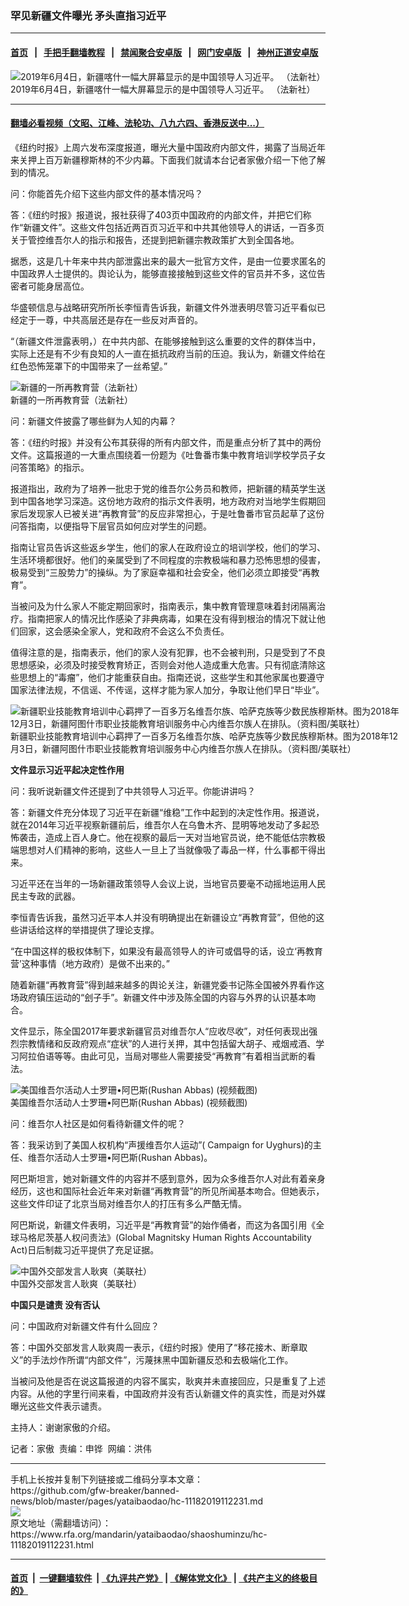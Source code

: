 ### 罕见新疆文件曝光 矛头直指习近平
------------------------

#### [首页](https://github.com/gfw-breaker/banned-news/blob/master/README.md) &nbsp;&nbsp;|&nbsp;&nbsp; [手把手翻墙教程](https://github.com/gfw-breaker/guides/wiki) &nbsp;&nbsp;|&nbsp;&nbsp; [禁闻聚合安卓版](https://github.com/gfw-breaker/bn-android) &nbsp;&nbsp;|&nbsp;&nbsp; [网门安卓版](https://github.com/oGate2/oGate) &nbsp;&nbsp;|&nbsp;&nbsp; [神州正道安卓版](https://github.com/SzzdOgate/update) 



<div id="headerimg">
 <img alt="2019年6月4日，新疆喀什一幅大屏幕显示的是中国领导人习近平。 （法新社）" src="https://www.rfa.org/mandarin/yataibaodao/shaoshuminzu/hc-11182019112231.html/yt1118b.jpg/image" title="2019年6月4日，新疆喀什一幅大屏幕显示的是中国领导人习近平。 （法新社）"/>
 <div id="headerimgcontents">
  <div id="headerimgcaption">
   <span>
    2019年6月4日，新疆喀什一幅大屏幕显示的是中国领导人习近平。 （法新社）
   </span>
   <!-- zoomattribute -->
  </div>
  <!-- headerimgcaption -->
 </div>
 <!-- headerimagecontents -->
</div>

<hr/>


#### [翻墙必看视频（文昭、江峰、法轮功、八九六四、香港反送中...）](https://github.com/gfw-breaker/banned-news/blob/master/pages/links.md)

<div id="storytext">
 <div>
  <div class="slot_header">
  </div>
 </div>
 <p>
 </p>
 <p>
  《纽约时报》上周六发布深度报道，曝光大量中国政府内部文件，揭露了当局近年来关押上百万新疆穆斯林的不少内幕。下面我们就请本台记者家傲介绍一下他了解到的情况。
 </p>
 <p>
 </p>
 <p>
 </p>
 <p>
  问：你能首先介绍下这些内部文件的基本情况吗？
 </p>
 <p>
  答：《纽约时报》报道说，报社获得了403页中国政府的内部文件，并把它们称作“新疆文件”。这些文件包括近两百页习近平和中共其他领导人的讲话，一百多页关于管控维吾尔人的指示和报告，还提到把新疆宗教政策扩大到全国各地。
 </p>
 <p>
  据悉，这是几十年来中共内部泄露出来的最大一批官方文件，是由一位要求匿名的中国政界人士提供的。舆论认为，能够直接接触到这些文件的官员并不多，这位告密者可能身居高位。
 </p>
 <p>
  华盛顿信息与战略研究所所长李恒青告诉我，新疆文件外泄表明尽管习近平看似已经定于一尊，中共高层还是存在一些反对声音的。
 </p>
 <p>
  “（新疆文件泄露表明，）在中共内部、在能够接触到这么重要的文件的群体当中，实际上还是有不少有良知的人一直在抵抗政府当前的压迫。我认为，新疆文件给在红色恐怖笼罩下的中国带来了一丝希望。”
 </p>
 <p>
  <div class="image-inline captioned" style="width:700px;">
   <div style="width:700px;">
    <img alt="新疆的一所再教育营（法新社）" src="https://www.rfa.org/mandarin/yataibaodao/shaoshuminzu/hc-11182019112231.html/yt1118d.jpg" title="新疆的一所再教育营（法新社）"/>
   </div>
   <div class="image-caption">
    <span style="width:700px;">
     新疆的一所再教育营（法新社）
    </span>
    <span class="copyright">
    </span>
   </div>
  </div>
 </p>
 <p>
  问：新疆文件披露了哪些鲜为人知的内幕？
 </p>
 <p>
  答：《纽约时报》并没有公布其获得的所有内部文件，而是重点分析了其中的两份文件。这篇报道的一大重点围绕着一份题为《吐鲁番市集中教育培训学校学员子女问答策略》的指示。
 </p>
 <p>
  报道指出，政府为了培养一批忠于党的维吾尔公务员和教师，把新疆的精英学生送到中国各地学习深造。这份地方政府的指示文件表明，地方政府对当地学生假期回家后发现家人已被关进“再教育营”的反应非常担心，于是吐鲁番市官员起草了这份问答指南，以便指导下层官员如何应对学生的问题。
 </p>
 <p>
  指南让官员告诉这些返乡学生，他们的家人在政府设立的培训学校，他们的学习、生活环境都很好。他们的亲属受到了不同程度的宗教极端和暴力恐怖思想的侵害，极易受到“三股势力”的操纵。为了家庭幸福和社会安全，他们必须立即接受“再教育”。
 </p>
 <p>
  当被问及为什么家人不能定期回家时，指南表示，集中教育管理意味着封闭隔离治疗。指南把家人的情况比作感染了非典病毒，如果在没有得到根治的情况下就让他们回家，这会感染全家人，党和政府不会这么不负责任。
 </p>
 <p>
  值得注意的是，指南表示，他们的家人没有犯罪，也不会被判刑，只是受到了不良思想感染，必须及时接受教育矫正，否则会对他人造成重大危害。只有彻底清除这些思想上的“毒瘤”，他们才能重获自由。指南还说，这些学生和其他家属也要遵守国家法律法规，不信谣、不传谣，这样才能为家人加分，争取让他们早日“毕业”。
 </p>
 <p>
  <div class="image-inline captioned" style="width:622px;">
   <div style="width:622px;">
    <img alt="新疆职业技能教育培训中心羁押了一百多万名维吾尔族、哈萨克族等少数民族穆斯林。图为2018年12月3日，新疆阿图什市职业技能教育培训服务中心内维吾尔族人在排队。（资料图/美联社）" src="https://www.rfa.org/mandarin/yataibaodao/shaoshuminzu/hc-11182019112231.html/yt1118c.jpg" title="新疆职业技能教育培训中心羁押了一百多万名维吾尔族、哈萨克族等少数民族穆斯林。图为2018年12月3日，新疆阿图什市职业技能教育培训服务中心内维吾尔族人在排队。（资料图/美联社）"/>
   </div>
   <div class="image-caption">
    <span style="width:622px;">
     新疆职业技能教育培训中心羁押了一百多万名维吾尔族、哈萨克族等少数民族穆斯林。图为2018年12月3日，新疆阿图什市职业技能教育培训服务中心内维吾尔族人在排队。（资料图/美联社）
    </span>
    <span class="copyright">
    </span>
   </div>
  </div>
 </p>
 <p>
  <b>
   文件显示习近平起决定性作用
  </b>
  <b>
  </b>
 </p>
 <p>
  问：我听说新疆文件还提到了中共领导人习近平。你能讲讲吗？
 </p>
 <p>
  答：新疆文件充分体现了习近平在新疆“维稳”工作中起到的决定性作用。报道说，就在2014年习近平视察新疆前后，维吾尔人在乌鲁木齐、昆明等地发动了多起恐怖袭击，造成上百人身亡。他在视察的最后一天对当地官员说，绝不能低估宗教极端思想对人们精神的影响，这些人一旦上了当就像吸了毒品一样，什么事都干得出来。
 </p>
 <p>
  习近平还在当年的一场新疆政策领导人会议上说，当地官员要毫不动摇地运用人民民主专政的武器。
 </p>
 <p>
  李恒青告诉我，虽然习近平本人并没有明确提出在新疆设立“再教育营”，但他的这些讲话给这样的举措提供了理论支撑。
 </p>
 <p>
  “在中国这样的极权体制下，如果没有最高领导人的许可或倡导的话，设立‘再教育营’这种事情（地方政府）是做不出来的。”
 </p>
 <p>
  随着新疆“再教育营”得到越来越多的舆论关注，新疆党委书记陈全国被外界看作这场政府镇压运动的“刽子手”。新疆文件中涉及陈全国的内容与外界的认识基本吻合。
 </p>
 <p>
  文件显示，陈全国2017年要求新疆官员对维吾尔人“应收尽收”，对任何表现出强烈宗教情绪和反政府观点“症状”的人进行关押，其中包括留大胡子、戒烟戒酒、学习阿拉伯语等等。由此可见，当局对哪些人需要接受“再教育”有着相当武断的看法。
 </p>
 <p>
  <div class="image-inline captioned" style="width:800px;">
   <div style="width:800px;">
    <img alt="美国维吾尔活动人士罗珊•阿巴斯(Rushan Abbas) (视频截图)" src="https://www.rfa.org/mandarin/yataibaodao/shaoshuminzu/hc-11182019112231.html/yt1118g.jpg" title="美国维吾尔活动人士罗珊•阿巴斯(Rushan Abbas) (视频截图)"/>
   </div>
   <div class="image-caption">
    <span style="width:800px;">
     美国维吾尔活动人士罗珊•阿巴斯(Rushan Abbas) (视频截图)
    </span>
    <span class="copyright">
    </span>
   </div>
  </div>
 </p>
 <p>
  问：维吾尔人社区是如何看待新疆文件的呢？
 </p>
 <p>
  答：我采访到了美国人权机构“声援维吾尔人运动”( Campaign for Uyghurs)的主任、维吾尔活动人士罗珊•阿巴斯(Rushan Abbas)。
 </p>
 <p>
  阿巴斯坦言，她对新疆文件的内容并不感到意外，因为众多维吾尔人对此有着亲身经历，这也和国际社会近年来对新疆“再教育营”的所见所闻基本吻合。但她表示，这些文件印证了北京当局对维吾尔人的打压有多么严酷无情。
 </p>
 <p>
  阿巴斯说，新疆文件表明，习近平是“再教育营”的始作俑者，而这为各国引用《全球马格尼茨基人权问责法》(Global Magnitsky Human Rights Accountability Act)日后制裁习近平提供了充足证据。
 </p>
 <p>
  <div class="image-inline captioned" style="width:700px;">
   <div style="width:700px;">
    <img alt="中国外交部发言人耿爽（美联社）" src="https://www.rfa.org/mandarin/yataibaodao/shaoshuminzu/hc-11182019112231.html/yt1118z.jpg" title="中国外交部发言人耿爽（美联社）"/>
   </div>
   <div class="image-caption">
    <span style="width:700px;">
     中国外交部发言人耿爽（美联社）
    </span>
    <span class="copyright">
    </span>
   </div>
  </div>
 </p>
 <p>
  <b>
   中国只是谴责
  </b>
  <b>
   没有否认
  </b>
  <b>
  </b>
 </p>
 <p>
  问：中国政府对新疆文件有什么回应？
 </p>
 <p>
  答：中国外交部发言人耿爽周一表示，《纽约时报》使用了“移花接木、断章取义”的手法炒作所谓“内部文件”，污蔑抹黑中国新疆反恐和去极端化工作。
 </p>
 <p>
  当被问及他是否在说这篇报道的内容不属实，耿爽并未直接回应，只是重复了上述内容。从他的字里行间来看，中国政府并没有否认新疆文件的真实性，而是对外媒曝光这些文件表示谴责。
 </p>
 <p>
  主持人：谢谢家傲的介绍。
 </p>
 <p>
 </p>
 <p>
  记者：家傲  责编：申铧  网编：洪伟
 </p>
</div>

<hr/>
手机上长按并复制下列链接或二维码分享本文章：<br/>
https://github.com/gfw-breaker/banned-news/blob/master/pages/yataibaodao/hc-11182019112231.md <br/>
<a href='https://github.com/gfw-breaker/banned-news/blob/master/pages/yataibaodao/hc-11182019112231.md'><img src='https://github.com/gfw-breaker/banned-news/blob/master/pages/yataibaodao/hc-11182019112231.md.png'/></a> <br/>
原文地址（需翻墙访问）：https://www.rfa.org/mandarin/yataibaodao/shaoshuminzu/hc-11182019112231.html


------------------------
#### [首页](https://github.com/gfw-breaker/banned-news/blob/master/README.md) &nbsp;|&nbsp; [一键翻墙软件](https://github.com/gfw-breaker/nogfw/blob/master/README.md) &nbsp;| [《九评共产党》](https://github.com/gfw-breaker/9ping.md/blob/master/README.md#九评之一评共产党是什么) | [《解体党文化》](https://github.com/gfw-breaker/jtdwh.md/blob/master/README.md) | [《共产主义的终极目的》](https://github.com/gfw-breaker/gczydzjmd.md/blob/master/README.md)


<img src='http://gfw-breaker.win/banned-news/pages/yataibaodao/hc-11182019112231.md' width='0px' height='0px'/>
